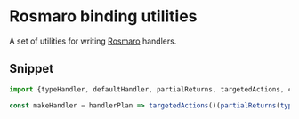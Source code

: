 # Rosmaro binding utilities

A set of utilities for writing [Rosmaro](https://rosmaro.js.org) handlers.

## Snippet

```javascript
import {typeHandler, defaultHandler, partialReturns, targetedActions, callChildren} from 'rosmaro-binding-utils';

const makeHandler = handlerPlan => targetedActions()(partialReturns(typeHandler({defaultHandler})(handlerPlan)));
```
